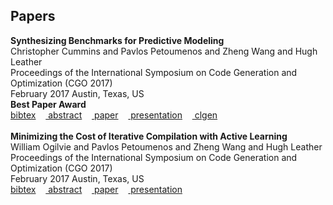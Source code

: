 <article><h2>Papers</h2>
<b>Synthesizing Benchmarks for Predictive Modeling</b><br>Christopher Cummins and Pavlos Petoumenos and Zheng Wang and Hugh Leather<br>Proceedings of the International Symposium on Code Generation and Optimization (CGO 2017)<br> February 2017 Austin, Texas, US<br><b>Best Paper Award</b><br><a href="javascript:toggle_display('cummins_deeplearning_cgo2017_bibtex')"><i class="fa fa-file-text-o fa-lg"></i> bibtex</a>&nbsp;&nbsp;&nbsp;&nbsp;<a href="javascript:toggle_display('cummins_deeplearning_cgo2017_abstract')"><i class="fa fa-file-text-o fa-lg"></i> abstract</a>&nbsp;&nbsp;&nbsp;&nbsp;<a href="https://github.com/ppetoumenos/publications/raw/master/2017/CGO17-Clgen.pdf"><i class="fa fa-file-pdf-o fa-lg"></i>&nbsp;paper</a>&nbsp;&nbsp;&nbsp;&nbsp;<a href="https://speakerdeck.com/chriscummins/synthesizing-benchmarks-for-predictive-modelling-cgo-17"><i class="fa fa-file-pdf-o fa-lg"></i>&nbsp;presentation</a>&nbsp;&nbsp;&nbsp;&nbsp;<a href="https://github.com/ChrisCummins/clgen"><i class="fa fa-file-code-o fa-lg"></i>&nbsp;clgen</a>&nbsp;&nbsp;&nbsp;&nbsp;<br><div style="display:none; font-family:monospace; padding:25px" id="cummins_deeplearning_cgo2017_bibtex">@article { cummins_deeplearning_cgo2017,<br>&nbsp;&nbsp;&nbsp;&nbsp;title="Synthesizing Benchmarks for Predictive Modeling",<br>&nbsp;&nbsp;&nbsp;&nbsp;author="Christopher Cummins and Pavlos Petoumenos and Zheng Wang and Hugh Leather",<br>&nbsp;&nbsp;&nbsp;&nbsp;year="2017",<br>&nbsp;&nbsp;&nbsp;&nbsp;month="February",<br>&nbsp;&nbsp;&nbsp;&nbsp;location="Austin, Texas, US",<br>&nbsp;&nbsp;&nbsp;&nbsp;notes="Best Paper Award",<br>&nbsp;&nbsp;&nbsp;&nbsp;booktitle="Proceedings of the International Symposium on Code Generation and Optimization (CGO 2017)",<br>}</div>
<div style="display:none; font-family:monospace; width:600px; padding:25px" id="cummins_deeplearning_cgo2017_abstract">
	Predictive modeling using machine learning is an effective method for building compiler heuristics, but there is a shortage of benchmarks. Typical machine learning experiments outside of the compilation field train over thousands or millions of examples. In machine learning for compilers, however, there are typically only a few dozen common benchmarks available. This limits the quality of learned models, as they have very sparse training data for what are often high-dimensional feature spaces. What is needed is a way to generate an unbounded number of training programs that finely cover the feature space. At the same time the generated programs must be similar to the types of programs that human developers actually write, otherwise the learning will target the wrong parts of the feature space. We mine open source repositories for program fragments and apply deep learning techniques to automatically construct models for how humans write programs. We sample these models to generate an unbounded number of runnable training programs. The quality of the programs is such that even human developers struggle to distinguish our generated programs from hand-written code. We use our generator for OpenCL programs, CLgen, to automatically synthesize thousands of programs and show that learning over these improves the performance of a state of the art predictive model by 1.27x. In addition, the fine covering of the feature space automatically exposes weaknesses in the feature design which are invisible with the sparse training examples from existing benchmark suites. Correcting these weaknesses further increases performance by 4.30x.
        </div>
<br><b>Minimizing the Cost of Iterative Compilation with Active Learning</b><br>William Ogilvie and Pavlos Petoumenos and Zheng Wang and Hugh Leather<br>Proceedings of the International Symposium on Code Generation and Optimization (CGO 2017)<br> February 2017 Austin, Texas, US<br><a href="javascript:toggle_display('ogilvie_active_cgo2017_bibtex')"><i class="fa fa-file-text-o fa-lg"></i> bibtex</a>&nbsp;&nbsp;&nbsp;&nbsp;<a href="javascript:toggle_display('ogilvie_active_cgo2017_abstract')"><i class="fa fa-file-text-o fa-lg"></i> abstract</a>&nbsp;&nbsp;&nbsp;&nbsp;<a href="https://github.com/ppetoumenos/publications/raw/master/2017/CGO17-ActiveLearning.pdf"><i class="fa fa-file-pdf-o fa-lg"></i>&nbsp;paper</a>&nbsp;&nbsp;&nbsp;&nbsp;<a href="https://github.com/ppetoumenos/publications/raw/master/2017/CGO17-ActiveLearning-Presentation.pdf"><i class="fa fa-file-pdf-o fa-lg"></i>&nbsp;presentation</a>&nbsp;&nbsp;&nbsp;&nbsp;<br><div style="display:none; font-family:monospace; padding:25px" id="ogilvie_active_cgo2017_bibtex">@article { ogilvie_active_cgo2017,<br>&nbsp;&nbsp;&nbsp;&nbsp;title="Minimizing the Cost of Iterative Compilation with Active Learning",<br>&nbsp;&nbsp;&nbsp;&nbsp;author="William Ogilvie and Pavlos Petoumenos and Zheng Wang and Hugh Leather",<br>&nbsp;&nbsp;&nbsp;&nbsp;year="2017",<br>&nbsp;&nbsp;&nbsp;&nbsp;month="February",<br>&nbsp;&nbsp;&nbsp;&nbsp;location="Austin, Texas, US",<br>&nbsp;&nbsp;&nbsp;&nbsp;booktitle="Proceedings of the International Symposium on Code Generation and Optimization (CGO 2017)",<br>}</div>
<div style="display:none; font-family:monospace; width:600px; padding:25px" id="ogilvie_active_cgo2017_abstract">
	Since performance is not portable between platforms, engineers must fine-tune heuristics for each processor in turn. This is such a laborious task that high-profile compilers, supporting many architectures, cannot keep up with hardware innovation and are actually out-of-date. Iterative compilation driven by machine learning has been shown to be efficient at generating portable optimization models automatically. However, good quality models require costly, repetitive, and extensive training which greatly hinders the wide adoption of this powerful technique.

	In this work, we show that much of this cost is spent collecting training data, runtime measurements for different optimization decisions, which contribute little to the final heuristic. Current implementations evaluate randomly chosen, often redundant, training examples a pre-configured, almost always excessive, number of times – a large source of wasted effort. Our approach optimizes not only the selection of training examples but also the number of samples per example, independently. To evaluate, we construct 11 high-quality models which use a combination of optimization settings to predict the runtime of benchmarks from the SPAPT suite. Our novel, broadly applicable, methodology is able to reduce the training overhead by up to 26x compared to an approach with a fixed number of sample runs, transforming what is potentially months of work into days.
        </div>
<br><b>Towards Collaborative Performance Tuning of Algorithmic Skeletons</b><br>Christoper Cummins and Pavlos Petoumenos and Michel Stewer and Hugh Leather<br>Proceedings of the International Workshop on High-Level Programming for Heterogeneous and Hierarchical Parallel Systems (HLPGPU 2016)<br> January 2016 Prague, Czech Republic<br><a href="javascript:toggle_display('cummins_collaborative_hlpgpu2016_bibtex')"><i class="fa fa-file-text-o fa-lg"></i> bibtex</a>&nbsp;&nbsp;&nbsp;&nbsp;<a href="javascript:toggle_display('cummins_collaborative_hlpgpu2016_abstract')"><i class="fa fa-file-text-o fa-lg"></i> abstract</a>&nbsp;&nbsp;&nbsp;&nbsp;<a href="publications/papers/750-paper-hlpgpu_2016_paper_6.pdf"><i class="fa fa-file-pdf-o fa-lg"></i>&nbsp;paper</a>&nbsp;&nbsp;&nbsp;&nbsp;<br><div style="display:none; font-family:monospace; padding:25px" id="cummins_collaborative_hlpgpu2016_bibtex">@article { cummins_collaborative_hlpgpu2016,<br>&nbsp;&nbsp;&nbsp;&nbsp;title="Towards Collaborative Performance Tuning of Algorithmic Skeletons",<br>&nbsp;&nbsp;&nbsp;&nbsp;author="Christoper Cummins and Pavlos Petoumenos and Michel Stewer and Hugh Leather",<br>&nbsp;&nbsp;&nbsp;&nbsp;year="2016",<br>&nbsp;&nbsp;&nbsp;&nbsp;month="January",<br>&nbsp;&nbsp;&nbsp;&nbsp;location="Prague, Czech Republic",<br>&nbsp;&nbsp;&nbsp;&nbsp;booktitle="Proceedings of the International Workshop on High-Level Programming for Heterogeneous and Hierarchical Parallel Systems (HLPGPU 2016)",<br>}</div>
<div style="display:none; font-family:monospace; width:600px; padding:25px" id="cummins_collaborative_hlpgpu2016_abstract">
        The physical limitations of microprocessor design have forced the industry towards increasingly heterogeneous designs to extract performance. This trend has not been matched with adequate software tools, leading to a growing disparity between the availability of parallelism and the ability for application developers to exploit it. Algorithmic skeletons simplify parallel programming by providing high-level, reusable patterns of computation. Achieving performant skeleton implementations is a difficult task; skeleton authors must attempt to anticipate and tune for a wide range of architectures and use cases. This results in implementations that target the general case and cannot provide the performance advantages that are gained from tuning low level optimization parameters. Autotuning combined with machine learning offers promising performance benefits in these situations, but the high cost of training and lack of available tools limits the practicality of autotuning for real world programming. We believe that performing autotuning at the level of the skeleton library can overcome these issues. In this work, we present OmniTune — an extensible and distributed framework for dynamic autotuning of optimization parameters at runtime. OmniTune uses a client-server model with a flexible API to support machine learning enabled autotuning. Training data is shared across a network of cooperating systems, using a collective approach to performance tuning. We demonstrate the practicality of OmniTune in a case study using the algorithmic skeleton library SkelCL. By automatically tuning the workgroup size of OpenCL Stencil skeleton kernels, we show that that static tuning across a range of GPUs and programs can achieve only 26% of the optimal performance, while OmniTune achieves 92% of this maximum, equating to an average 5.65× speedup. OmniTune achieves this without introducing a significant runtime overhead, and enables portable, cross-device and cross-program tuning.
        </div>
<br><b>Iterative Compilation on Mobile Devices</b><br>Paschalis Mpeis and Pavlos Petoumenos and Hugh Leather<br>Proceedings of the 6th International Workshop on Adaptive Self-tuning Computing Systems (ADAPT 2016)<br> January 2016 Prague, Czech Republic<br><a href="javascript:toggle_display('mpeis_iterative_adapt2016_bibtex')"><i class="fa fa-file-text-o fa-lg"></i> bibtex</a>&nbsp;&nbsp;&nbsp;&nbsp;<a href="javascript:toggle_display('mpeis_iterative_adapt2016_abstract')"><i class="fa fa-file-text-o fa-lg"></i> abstract</a>&nbsp;&nbsp;&nbsp;&nbsp;<a href="http://arxiv.org/abs/1511.02603"><i class="fa fa-file-pdf-o fa-lg"></i>&nbsp;paper</a>&nbsp;&nbsp;&nbsp;&nbsp;<br><div style="display:none; font-family:monospace; padding:25px" id="mpeis_iterative_adapt2016_bibtex">@article { mpeis_iterative_adapt2016,<br>&nbsp;&nbsp;&nbsp;&nbsp;title="Iterative Compilation on Mobile Devices",<br>&nbsp;&nbsp;&nbsp;&nbsp;author="Paschalis Mpeis and Pavlos Petoumenos and Hugh Leather",<br>&nbsp;&nbsp;&nbsp;&nbsp;year="2016",<br>&nbsp;&nbsp;&nbsp;&nbsp;month="January",<br>&nbsp;&nbsp;&nbsp;&nbsp;location="Prague, Czech Republic",<br>&nbsp;&nbsp;&nbsp;&nbsp;booktitle="Proceedings of the 6th International Workshop on Adaptive Self-tuning Computing Systems (ADAPT 2016)",<br>}</div>
<div style="display:none; font-family:monospace; width:600px; padding:25px" id="mpeis_iterative_adapt2016_abstract">
        The abundance of poorly optimized mobile applications coupled with their increasing centrality in our digital lives make a framework for mobile app optimization an imperative. While tuning strategies for desktop and server applications have a long history, it is difficult to adapt them for use on mobile phones. Reference inputs which trigger behavior similar to a mobile application's typical are hard to construct. For many classes of applications the very concept of typical behavior is nonexistent, each user interacting with the application in very different ways. In contexts like this, optimization strategies need to evaluate their effectiveness against real user input, but doing so online runs the risk of user dissatisfaction when suboptimal optimizations are evaluated. In this paper we present an iterative compiler which employs a novel capture and replay technique in order to collect real user input and use it later to evaluate different transformations offline. The proposed mechanism identifies and stores only the set of memory pages needed to replay the most heavily used functions of the application. At idle periods, this minimal state is combined with different binaries of the application, each one build with different optimizations enabled. Replaying the targeted functions allows us to evaluate the effectiveness of each set of optimizations for the actual way the user interacts with the application. For the BEEBS benchmark suite, our approach was able to improve performance by up to 57%, while keeping the slowdown experienced by the user on average at 0.8%. By focusing only on heavily used functions, we are able to conserve storage space by between two and three orders of magnitude compared to typical capture and replay implementations.
        </div>
<br><b>Autotuning OpenCL Workgroup Size for Stencil Patterns</b><br>Christoper Cummins and Pavlos Petoumenos and Michel Stewer and Hugh Leather<br>Proceedings of the 6th International Workshop on Adaptive Self-tuning Computing Systems (ADAPT 2016)<br> January 2016 Prague, Czech Republic<br><a href="javascript:toggle_display('cummins_autotuning_adapt2016_bibtex')"><i class="fa fa-file-text-o fa-lg"></i> bibtex</a>&nbsp;&nbsp;&nbsp;&nbsp;<a href="javascript:toggle_display('cummins_autotuning_adapt2016_abstract')"><i class="fa fa-file-text-o fa-lg"></i> abstract</a>&nbsp;&nbsp;&nbsp;&nbsp;<a href="http://arxiv.org/abs/1511.02490"><i class="fa fa-file-pdf-o fa-lg"></i>&nbsp;paper</a>&nbsp;&nbsp;&nbsp;&nbsp;<br><div style="display:none; font-family:monospace; padding:25px" id="cummins_autotuning_adapt2016_bibtex">@article { cummins_autotuning_adapt2016,<br>&nbsp;&nbsp;&nbsp;&nbsp;title="Autotuning OpenCL Workgroup Size for Stencil Patterns",<br>&nbsp;&nbsp;&nbsp;&nbsp;author="Christoper Cummins and Pavlos Petoumenos and Michel Stewer and Hugh Leather",<br>&nbsp;&nbsp;&nbsp;&nbsp;year="2016",<br>&nbsp;&nbsp;&nbsp;&nbsp;month="January",<br>&nbsp;&nbsp;&nbsp;&nbsp;location="Prague, Czech Republic",<br>&nbsp;&nbsp;&nbsp;&nbsp;booktitle="Proceedings of the 6th International Workshop on Adaptive Self-tuning Computing Systems (ADAPT 2016)",<br>}</div>
<div style="display:none; font-family:monospace; width:600px; padding:25px" id="cummins_autotuning_adapt2016_abstract">
        Selecting an appropriate workgroup size is critical for the performance of OpenCL kernels, and requires knowledge of the underlying hardware, the data being operated on, and the implementation of the kernel. This makes portable performance of OpenCL programs a challenging goal, since simple heuristics and statically chosen values fail to exploit the available performance. To address this, we propose the use of machine learning-enabled autotuning to automatically predict workgroup sizes for stencil patterns on CPUs and multi-GPUs. We present three methodologies for predicting workgroup sizes. The first, using classifiers to select the optimal workgroup size. The second and third proposed methodologies employ the novel use of regressors for performing classification by predicting the runtime of kernels and the relative performance of different workgroup sizes, respectively. We evaluate the effectiveness of each technique in an empirical study of 429 combinations of architecture, kernel, and dataset, comparing an average of 629 different workgroup sizes for each. We find that autotuning provides a median 3.79× speedup over the best possible fixed workgroup size, achieving 94% of the maximum performance.
        </div>
<br><b>Power Capping: What Works, What Does Not</b><br>Pavlos Petoumenos and Lev Mukhanov and Zheng Wang and Hugh Leather and Dimitrios Nikolopoulos<br>Proceedings of the 21st IEEE International Conference on Parallel and Distributed Systems (ICPADS), 2015<br> December 2015 Melbourne, Australia<br><a href="javascript:toggle_display('petoumenos_powercapping_icpads2015_bibtex')"><i class="fa fa-file-text-o fa-lg"></i> bibtex</a>&nbsp;&nbsp;&nbsp;&nbsp;<a href="javascript:toggle_display('petoumenos_powercapping_icpads2015_abstract')"><i class="fa fa-file-text-o fa-lg"></i> abstract</a>&nbsp;&nbsp;&nbsp;&nbsp;<a href="publications/papers/221-Power.Capping.What.Works.What.Does.Not.pdf"><i class="fa fa-file-pdf-o fa-lg"></i>&nbsp;paper</a>&nbsp;&nbsp;&nbsp;&nbsp;<a href="publications/presentations/20151205-ICPADS.pdf"><i class="fa fa-file-pdf-o fa-lg"></i>&nbsp;presentation</a>&nbsp;&nbsp;&nbsp;&nbsp;<br><div style="display:none; font-family:monospace; padding:25px" id="petoumenos_powercapping_icpads2015_bibtex">@article { petoumenos_powercapping_icpads2015,<br>&nbsp;&nbsp;&nbsp;&nbsp;title="Power Capping: What Works, What Does Not",<br>&nbsp;&nbsp;&nbsp;&nbsp;author="Pavlos Petoumenos and Lev Mukhanov and Zheng Wang and Hugh Leather and Dimitrios Nikolopoulos",<br>&nbsp;&nbsp;&nbsp;&nbsp;year="2015",<br>&nbsp;&nbsp;&nbsp;&nbsp;month="December",<br>&nbsp;&nbsp;&nbsp;&nbsp;location="Melbourne, Australia",<br>&nbsp;&nbsp;&nbsp;&nbsp;booktitle="Proceedings of the 21st IEEE International Conference on Parallel and Distributed Systems (ICPADS), 2015",<br>}</div>
<div style="display:none; font-family:monospace; width:600px; padding:25px" id="petoumenos_powercapping_icpads2015_abstract">
        Peak power consumption is the first order design constraint of data centers. Though peak power consumption is rarely, if ever, observed, the entire data center facility must prepare for it, leading to inefficient usage of its resources. The most prominent way for addressing this issue is to limit the power consumption of the data center IT facility far below its theoretical peak value. Many approaches have been proposed to achieve that, based on the same small set of enforcement mechanisms, but there has been no corresponding work on systematically examining the advantages and disadvantages of each such mechanism. In the absence of such a study, it is unclear what is the optimal mechanism for a given computing environment, which can lead to unnecessarily poor performance if an inappropriate scheme is used. This paper fills this gap by comparing for the first time five widely used power capping mechanisms under the same hardware/software setting. We also explore possible alternative power capping mechanisms beyond what has been previously proposed and evaluate them under the same setup. We systematically analyze the strengths and weaknesses of each mechanism, in terms of energy efficiency, overhead, and predictable behavior. We show how these mechanisms can be combined in order to implement an optimal power capping mechanism which reduces the slowdown compared to the most widely used mechanism by up to 88%. Our results provide interesting insights regarding the different trade-offs of power capping techniques, which will be useful for designing and implementing highly efficient power capping in the future.
        </div>
<br><b>Intelligent Heuristic Construction with Active Learning</b><br>William F Ogilvie and Pavlos Petoumenos and Zheng Wang and Hugh Leather<br>CPC '15: Proceedings of Compilers for Parallel Computing<br> January 2015 London, England<br><a href="javascript:toggle_display('ogilvie_intelligentheuristic_cpc2015_bibtex')"><i class="fa fa-file-text-o fa-lg"></i> bibtex</a>&nbsp;&nbsp;&nbsp;&nbsp;<a href="javascript:toggle_display('ogilvie_intelligentheuristic_cpc2015_abstract')"><i class="fa fa-file-text-o fa-lg"></i> abstract</a>&nbsp;&nbsp;&nbsp;&nbsp;<br><div style="display:none; font-family:monospace; padding:25px" id="ogilvie_intelligentheuristic_cpc2015_bibtex">@article { ogilvie_intelligentheuristic_cpc2015,<br>&nbsp;&nbsp;&nbsp;&nbsp;title="Intelligent Heuristic Construction with Active Learning",<br>&nbsp;&nbsp;&nbsp;&nbsp;author="William F Ogilvie and Pavlos Petoumenos and Zheng Wang and Hugh Leather",<br>&nbsp;&nbsp;&nbsp;&nbsp;year="2015",<br>&nbsp;&nbsp;&nbsp;&nbsp;month="January",<br>&nbsp;&nbsp;&nbsp;&nbsp;location="London, England",<br>&nbsp;&nbsp;&nbsp;&nbsp;booktitle="CPC '15: Proceedings of Compilers for Parallel Computing",<br>}</div>
<div style="display:none; font-family:monospace; width:600px; padding:25px" id="ogilvie_intelligentheuristic_cpc2015_abstract">
        Building effective optimization heuristics is a challenging task which often takes developers several months if not years to complete. Predictive modelling has recently emerged as a promising solution, automatically constructing heuristics from training data. However, obtaining this data can take months per platform. This is becoming an ever more critical problem and if no solution is found we shall be left with out of date heuristics which cannot extract the best performance from modern machines. In this work, we present a low-cost predictive modelling approach for automatic heuristic construction which significantly reduces this training overhead. Typically in supervised learning the training instances are randomly selected to evaluate regardless of how much useful information they carry. This wastes effort on parts of the space that contribute little to the quality of the produced heuristic. Our approach, on the other hand, uses active learning to select and only focus on the most useful training examples. We demonstrate this technique by automatically constructing a model to determine on which device to execute four parallel programs at differing problem dimensions for a representative Cpu–Gpu based heterogeneous system. Our methodology is remarkably simple and yet effective, making it a strong candidate for wide adoption. At high levels of classification accuracy the average learning speed-up is 3x, as compared to the stateof-the-art.
        </div>
<br><b>Measuring QoE of Interactive Workloads and Characterising Frequency Governors on Mobile Devices.</b><br>Volker Seeker and Pavlos Petoumenos and Hugh Leather and Bjorn Franke<br>IISWC '14: Proceedings of the 2014 IEEE International Symposium on Workload Characterization<br> October 2014 Raleigh, North Carolina, USA<br><b>Best Paper Award</b><br><a href="javascript:toggle_display('leather_interactiveworkloads_iiswc2014_bibtex')"><i class="fa fa-file-text-o fa-lg"></i> bibtex</a>&nbsp;&nbsp;&nbsp;&nbsp;<a href="javascript:toggle_display('leather_interactiveworkloads_iiswc2014_abstract')"><i class="fa fa-file-text-o fa-lg"></i> abstract</a>&nbsp;&nbsp;&nbsp;&nbsp;<a href="publications/papers/2014_interactiveworkloads_iiswc.pdf"><i class="fa fa-file-pdf-o fa-lg"></i>&nbsp;paper</a>&nbsp;&nbsp;&nbsp;&nbsp;<a href="publications/presentations/2014_interactiveworkloads_iiswc.pdf"><i class="fa fa-file-pdf-o fa-lg"></i>&nbsp;presentation</a>&nbsp;&nbsp;&nbsp;&nbsp;<a href="publications/presentations/2014_interactiveworkloads_iiswc-sample_workload.mp4"><i class="fa fa-file-video-o fa-lg"></i>&nbsp;sample workload</a>&nbsp;&nbsp;&nbsp;&nbsp;<a href="publications/presentations/2014_interactiveworkloads_iiswc-auto_replay.mp4"><i class="fa fa-file-video-o fa-lg"></i>&nbsp;auto replay</a>&nbsp;&nbsp;&nbsp;&nbsp;<br><div style="display:none; font-family:monospace; padding:25px" id="leather_interactiveworkloads_iiswc2014_bibtex">@article { leather_interactiveworkloads_iiswc2014,<br>&nbsp;&nbsp;&nbsp;&nbsp;title="Measuring QoE of Interactive Workloads and Characterising Frequency Governors on Mobile Devices.",<br>&nbsp;&nbsp;&nbsp;&nbsp;author="Volker Seeker and Pavlos Petoumenos and Hugh Leather and Bjorn Franke",<br>&nbsp;&nbsp;&nbsp;&nbsp;year="2014",<br>&nbsp;&nbsp;&nbsp;&nbsp;month="October",<br>&nbsp;&nbsp;&nbsp;&nbsp;location="Raleigh, North Carolina, USA",<br>&nbsp;&nbsp;&nbsp;&nbsp;notes="Best Paper Award",<br>&nbsp;&nbsp;&nbsp;&nbsp;booktitle="IISWC '14: Proceedings of the 2014 IEEE International Symposium on Workload Characterization",<br>}</div>
<div style="display:none; font-family:monospace; width:600px; padding:25px" id="leather_interactiveworkloads_iiswc2014_abstract">
            Mobile computing devices such as smartphones and tablets have become tightly integrated with many people’s life, both at work and at home. Users spend large amounts of time interacting with their mobile device and demand an excellent user experience in terms of responsiveness, whilst simultane- ously expecting a long battery life between charging cycles. Frequency governors, responsible for increasing or decreasing the CPU clock frequency depending on the current workload and external events, try to balance the two contrasting goals of high performance and low energy consumption. However, despite their critical role in providing energy efficiency it is difficult to measure the effectiveness of frequency governors in an interactive environment. In this paper we develop a novel methodology for creating repeatable, fully automated, realistic, workloads that can accurately measure time lag in interactive applications resulting from non-optimally selected operating frequencies. We also introduce a new metric capturing the user experience for different ANDROID frequency governors. We evaluate interactive workloads to demonstrate how our approach enables us to automatically record and replay sequences of user interactions for different system configurations. We demonstrate that none of the available ANDROID frequency governors performs particularly well, but leave substantial room for improvement. We show that energy savings of up to 27% are possible, whilst delivering a user experience that is better than that provided by the standard ANDROID frequency governor. We also show that it is possible to save 47% energy with performance that is indistinguishable from permanently running the CPU at the highest frequency.
        </div>
<br><b>Fast Automatic Heuristic Construction Using Active Learning</b><br>William F. Ogilvie and Pavlos Petoumenos and Zheng Wang and Hugh Leather<br>LCPC '14: Proceedings of the Workshop on Languages and Compilers for Parallel Computing<br>15 September 2014 Hillsboro, Oregon, USA<br><a href="javascript:toggle_display('leather_activelearning_lcpc2014_bibtex')"><i class="fa fa-file-text-o fa-lg"></i> bibtex</a>&nbsp;&nbsp;&nbsp;&nbsp;<a href="javascript:toggle_display('leather_activelearning_lcpc2014_abstract')"><i class="fa fa-file-text-o fa-lg"></i> abstract</a>&nbsp;&nbsp;&nbsp;&nbsp;<a href="publications/papers/2014_activelearning_lcpc.pdf"><i class="fa fa-file-pdf-o fa-lg"></i>&nbsp;paper</a>&nbsp;&nbsp;&nbsp;&nbsp;<br><div style="display:none; font-family:monospace; padding:25px" id="leather_activelearning_lcpc2014_bibtex">@article { leather_activelearning_lcpc2014,<br>&nbsp;&nbsp;&nbsp;&nbsp;title="Fast Automatic Heuristic Construction Using Active Learning",<br>&nbsp;&nbsp;&nbsp;&nbsp;author="William F. Ogilvie and Pavlos Petoumenos and Zheng Wang and Hugh Leather",<br>&nbsp;&nbsp;&nbsp;&nbsp;year="2014",<br>&nbsp;&nbsp;&nbsp;&nbsp;month="September",<br>&nbsp;&nbsp;&nbsp;&nbsp;day="15",<br>&nbsp;&nbsp;&nbsp;&nbsp;location="Hillsboro, Oregon, USA",<br>&nbsp;&nbsp;&nbsp;&nbsp;booktitle="LCPC '14: Proceedings of the Workshop on Languages and Compilers for Parallel Computing",<br>}</div>
<div style="display:none; font-family:monospace; width:600px; padding:25px" id="leather_activelearning_lcpc2014_abstract">
            Building effective optimization heuristics is a challenging task which often takes developers several months if not years to complete. Predictive modelling has recently emerged as a promising solution, automatically constructing heuristics from training data. However, obtaining this data can take months per platform. This is becoming an ever more critical problem and if no solution is found we shall be left with out of date heuristics which cannot extract the best performance from modern machines.

            In this work, we present a low-cost predictive modelling approach for automatic heuristic construction which significantly reduces this training overhead. Typically in supervised learning the training instances are randomly selected to evaluate regardless of how much useful information they carry. This wastes effort on parts of the space that contribute little to the quality of the produced heuristic. Our approach, on the other hand, uses active learning to select and only focus on the most useful training examples.

            We demonstrate this technique by automatically constructing a model to determine on which device to execute four parallel programs at differing problem dimensions for a representative Cpu–Gpu based heterogeneous system. Our methodology is remarkably simple and yet effective, making it a strong candidate for wide adoption. At high levels of classification accuracy the average learning speed-up is 3x, as compared to the state-of-the-art.
        </div>
<br><b>Instruction-based Reuse Distance Prediction Replacement Policy</b><br>Pavlos Petoumenos and Georgios Keramidas and Stefanos Kaxiras<br>JWAC-1: 1st JILP Workshop on Computer Architecture Competitions (7th Place)<br> June 2010 St. Malo, France<br><a href="javascript:toggle_display('petoumenos2010instruction_bibtex')"><i class="fa fa-file-text-o fa-lg"></i> bibtex</a>&nbsp;&nbsp;&nbsp;&nbsp;<a href="javascript:toggle_display('petoumenos2010instruction_abstract')"><i class="fa fa-file-text-o fa-lg"></i> abstract</a>&nbsp;&nbsp;&nbsp;&nbsp;<a href="publications/papers/2010-IbRDP.pdf"><i class="fa fa-file-pdf-o fa-lg"></i>&nbsp;paper</a>&nbsp;&nbsp;&nbsp;&nbsp;<a href="publications/presentations/2010-IbRDP_v2.pdf"><i class="fa fa-file-pdf-o fa-lg"></i>&nbsp;slides</a>&nbsp;&nbsp;&nbsp;&nbsp;<a href="publications/others/IbRDP_with_SC.tgz"><i class="fa fa-file-code-o fa-lg"></i>&nbsp;Competition Code</a>&nbsp;&nbsp;&nbsp;&nbsp;<br><div style="display:none; font-family:monospace; padding:25px" id="petoumenos2010instruction_bibtex">@article { petoumenos2010instruction,<br>&nbsp;&nbsp;&nbsp;&nbsp;title="Instruction-based Reuse Distance Prediction Replacement Policy",<br>&nbsp;&nbsp;&nbsp;&nbsp;author="Pavlos Petoumenos and Georgios Keramidas and Stefanos Kaxiras",<br>&nbsp;&nbsp;&nbsp;&nbsp;year="2010",<br>&nbsp;&nbsp;&nbsp;&nbsp;month="June",<br>&nbsp;&nbsp;&nbsp;&nbsp;location="St. Malo, France",<br>&nbsp;&nbsp;&nbsp;&nbsp;booktitle="JWAC-1: 1st JILP Workshop on Computer Architecture Competitions (7th Place)",<br>}</div>
<div style="display:none; font-family:monospace; width:600px; padding:25px" id="petoumenos2010instruction_abstract">
            This paper presents a new cache replacement policy based on Instruction-based Reuse Distance Prediction (IbRDP) Replacement Policy originally proposed by Keramidas, Petoumenos, and Kaxiras and further optimized by Petoumenos et al. In these works, we have proven that there is a strong correlation between the temporal characteristics of the cache blocks and the access patterns of instructions (PCs) that touch these cache blocks. Based on this observation we introduced a new class of instruction-based predictors which are able to directly predict with high accuracy at run-time when a cache block is going to be accessed in the future, a.k.a. the reuse distance of a cache block. Being able to predict the reuse distances of the cache blocks permits us to make near-optimal replacement decisions by “looking into the future.”
            
            In this work, we employ an extension of the IbRDP Replacement policy. We carefully re-design the organization as well as the functionality of the predictor and the corresponding replacement algorithm in order to fit into the tight area budget provided by the CRC committee. Since our proposal naturally supports the ability to victimize the currently fetched blocks by not caching them at all in the cache (Selective Caching), we submit for evaluation two versions: the base-IbRDP and the IbRDP enhanced with Selective Caching (IbRDP+SC).
            
            Our performance evaluations based on a subset of SPEC2006 applications show that IbRDP achieves an IPC improvement of 4.66% (arithmetic average) over traditional LRU, while IbRDP+SC is able to further increase its distance compared to the baseline LRU to 6.04%. Finally, we also show that IbRDP outperforms the previous state of the art proposal (namely Dynamic Insertion Policy or DIP) by 2.32% in terms of IPC (3.81% for the IbRDP+SC).
        </div>
<br><b>Where replacement algorithms fail: a thorough analysis</b><br>Georgios Keramidas and Pavlos Petoumenos and Stefanos Kaxiras<br>CF 2010: Proceedings of the ACM International Conference on Computing Frontiers<br> May 2010 Bertinoro, Italy<br><a href="javascript:toggle_display('keramidas2010replacement_bibtex')"><i class="fa fa-file-text-o fa-lg"></i> bibtex</a>&nbsp;&nbsp;&nbsp;&nbsp;<a href="javascript:toggle_display('keramidas2010replacement_abstract')"><i class="fa fa-file-text-o fa-lg"></i> abstract</a>&nbsp;&nbsp;&nbsp;&nbsp;<a href="publications/papers/2010-CF.pdf"><i class="fa fa-file-pdf-o fa-lg"></i>&nbsp;paper</a>&nbsp;&nbsp;&nbsp;&nbsp;<br><div style="display:none; font-family:monospace; padding:25px" id="keramidas2010replacement_bibtex">@article { keramidas2010replacement,<br>&nbsp;&nbsp;&nbsp;&nbsp;title="Where replacement algorithms fail: a thorough analysis",<br>&nbsp;&nbsp;&nbsp;&nbsp;author="Georgios Keramidas and Pavlos Petoumenos and Stefanos Kaxiras",<br>&nbsp;&nbsp;&nbsp;&nbsp;year="2010",<br>&nbsp;&nbsp;&nbsp;&nbsp;month="May",<br>&nbsp;&nbsp;&nbsp;&nbsp;location="Bertinoro, Italy",<br>&nbsp;&nbsp;&nbsp;&nbsp;booktitle="CF 2010: Proceedings of the ACM International Conference on Computing Frontiers",<br>}</div>
<div style="display:none; font-family:monospace; width:600px; padding:25px" id="keramidas2010replacement_abstract">
            Cache placement and eviction, especially at the last level of the memory hierarchy, have received a flurry of research activity recently. The common perception that LRU is a well-performing algorithm has recently been discredited: many researchers have turned their attention to more sophisticated algorithms that are able to substantially improve cache performance. In this paper, we thoroughly examine four recently proposed replacement policies: the Dynamic Insertion Policy (DIP), the Shepherd Cache (SC), the MLP-aware replacement, and the Instruction-based Reuse Distance Prediction (IbRDP) replacement policy. Our experimental studies show that there is a great inconsistency between the number of misses saved by each mechanism and the resulting improvement in IPC. This is particularly true for the DIP and the SC approach and indeed attest to the fact that these algorithms do not take into account the relative cost of each miss (i.e., whether it is an isolated or parallel miss). Their aim is to blindly lower the total number of misses. On the other hand, the MLP-aware replacement, although miss-cost-aware, cannot handle efficiently workloads which display LRU-hostile behavior and thus fails to reduce execution time even when there are ample opportunities to reduce cache misses. The IbRDP replacement policy shows both the ability to deal with non-LRU access patterns and MLP friendliness leading to greater consistency between the reduction of misses and the corresponding increase in performance thus the largest IPC improvement among the studied mechanisms. So, what are the appropriate characteristics of a replacement algorithm targeting the lower levels of the memory hierarchy? In this paper we are shedding some light on this question.
        </div>
<br><b>MLP-aware Instruction Queue Resizing: The Key to Power-Efficient Performance</b><br>Pavlos Petoumenos and Georgia Psychou and Stefanos Kaxiras and Juan M. Cebrian Gonzalez and Juan Luis Aragon<br>ARCS 2010:  Proceedings of the International Conference on Architecture of Computing Systems<br> February 2010 Hanover, Germany<br><a href="javascript:toggle_display('petoumenos2010mlp_bibtex')"><i class="fa fa-file-text-o fa-lg"></i> bibtex</a>&nbsp;&nbsp;&nbsp;&nbsp;<a href="javascript:toggle_display('petoumenos2010mlp_abstract')"><i class="fa fa-file-text-o fa-lg"></i> abstract</a>&nbsp;&nbsp;&nbsp;&nbsp;<a href="publications/papers/2010-ARCS.pdf"><i class="fa fa-file-pdf-o fa-lg"></i>&nbsp;paper</a>&nbsp;&nbsp;&nbsp;&nbsp;<a href="publications/presentations/2010-ARCS.pdf"><i class="fa fa-file-pdf-o fa-lg"></i>&nbsp;slides</a>&nbsp;&nbsp;&nbsp;&nbsp;<br><div style="display:none; font-family:monospace; padding:25px" id="petoumenos2010mlp_bibtex">@article { petoumenos2010mlp,<br>&nbsp;&nbsp;&nbsp;&nbsp;title="MLP-aware Instruction Queue Resizing: The Key to Power-Efficient Performance",<br>&nbsp;&nbsp;&nbsp;&nbsp;author="Pavlos Petoumenos and Georgia Psychou and Stefanos Kaxiras and Juan M. Cebrian Gonzalez and Juan Luis Aragon",<br>&nbsp;&nbsp;&nbsp;&nbsp;year="2010",<br>&nbsp;&nbsp;&nbsp;&nbsp;month="February",<br>&nbsp;&nbsp;&nbsp;&nbsp;location="Hanover, Germany",<br>&nbsp;&nbsp;&nbsp;&nbsp;booktitle="ARCS 2010:  Proceedings of the International Conference on Architecture of Computing Systems",<br>}</div>
<div style="display:none; font-family:monospace; width:600px; padding:25px" id="petoumenos2010mlp_abstract">
            Several techniques aiming to improve power-efficiency (measured as EDP) in out-of-order cores trade energy with performance. Prime examples are the techniques to resize the instruction queue (IQ). While most of them produce good results, they fail to take into account that changing the timing of memory accesses can have significant consequences on the memory-level parallelism (MLP) of the application and thus incur disproportional performance degradation. We propose a novel mechanism that deals with this realization by collecting fine-grain information about the maximum IQ resizing that does not affect the MLP of the program. This information is used to override the resizing enforced by feedback mechanisms when this resizing might reduce MLP. We compare our technique to a previously proposed non-MLP-aware management technique and our results show a significant increase in EDP savings for most benchmarks of the SPEC2000 suite.
        </div>
<br><b>Instruction-based reuse-distance prediction for effective cache management</b><br>Pavlos Petoumenos and Georgios Keramidas and Stefanos Kaxiras<br>SAMOS IX: Proceedings of the International Conference on Systems, architectures, modeling and simulation<br> July 2009 Samos, Greece<br><a href="javascript:toggle_display('petoumenos2009instruction_bibtex')"><i class="fa fa-file-text-o fa-lg"></i> bibtex</a>&nbsp;&nbsp;&nbsp;&nbsp;<a href="javascript:toggle_display('petoumenos2009instruction_abstract')"><i class="fa fa-file-text-o fa-lg"></i> abstract</a>&nbsp;&nbsp;&nbsp;&nbsp;<a href="publications/papers/2009-SAMOS.pdf"><i class="fa fa-file-pdf-o fa-lg"></i>&nbsp;paper</a>&nbsp;&nbsp;&nbsp;&nbsp;<a href="publications/presentations/2009-SAMOS.pdf"><i class="fa fa-file-pdf-o fa-lg"></i>&nbsp;slides</a>&nbsp;&nbsp;&nbsp;&nbsp;<br><div style="display:none; font-family:monospace; padding:25px" id="petoumenos2009instruction_bibtex">@article { petoumenos2009instruction,<br>&nbsp;&nbsp;&nbsp;&nbsp;title="Instruction-based reuse-distance prediction for effective cache management",<br>&nbsp;&nbsp;&nbsp;&nbsp;author="Pavlos Petoumenos and Georgios Keramidas and Stefanos Kaxiras",<br>&nbsp;&nbsp;&nbsp;&nbsp;year="2009",<br>&nbsp;&nbsp;&nbsp;&nbsp;month="July",<br>&nbsp;&nbsp;&nbsp;&nbsp;location="Samos, Greece",<br>&nbsp;&nbsp;&nbsp;&nbsp;booktitle="SAMOS IX: Proceedings of the International Conference on Systems, architectures, modeling and simulation",<br>}</div>
<div style="display:none; font-family:monospace; width:600px; padding:25px" id="petoumenos2009instruction_abstract">
            The effect of caching is fully determined by the program locality or the data reuse and several cache management techniques try to base their decisions on the prediction of temporal locality in programs. However, prior work reports only rough techniques which either try to predict when a cache block loses its temporal locality or try to categorize cache items as highly or poorly temporal. In this work, we quantify the temporal characteristics of the cache block at run time by predicting the cache block reuse distances (measured in intervening cache accesses), based on the access patterns of the instructions (PCs) that touch the cache blocks. We show that an instruction-based reused distance predictor is very accurate and allows approximation of optimal replacement decisions, since we can “see” the future. We experimentally evaluate our prediction scheme in various sizes L2 caches using a subset of the most memory intensive SPEC2000 benchmarks. Our proposal obtains a significant improvement in terms of IPC over traditional LRU up to 130.6% (17.2% on average) and it also outperforms the previous state of the art proposal (namely Dynamic Insertion Policy or DIP) by up to 80.7% (15.8% on average).
        </div>
<br><b>Efficient microarchitecture policies for accurately adapting to power constraints</b><br>Juan M. Cebrian Gonzalez and Juan Luis Aragon and Jose M. Garcia and Pavlos Petoumenos and Stefanos Kaxiras<br>IPDPS 2009: Proceedings of the IEEE International Symposium on Parallel and Distributed Processing<br> May 2009 Rome, Italy<br><a href="javascript:toggle_display('cebrian2009efficient_bibtex')"><i class="fa fa-file-text-o fa-lg"></i> bibtex</a>&nbsp;&nbsp;&nbsp;&nbsp;<a href="javascript:toggle_display('cebrian2009efficient_abstract')"><i class="fa fa-file-text-o fa-lg"></i> abstract</a>&nbsp;&nbsp;&nbsp;&nbsp;<a href="publications/papers/2009-IPDPS.pdf"><i class="fa fa-file-pdf-o fa-lg"></i>&nbsp;paper</a>&nbsp;&nbsp;&nbsp;&nbsp;<br><div style="display:none; font-family:monospace; padding:25px" id="cebrian2009efficient_bibtex">@article { cebrian2009efficient,<br>&nbsp;&nbsp;&nbsp;&nbsp;title="Efficient microarchitecture policies for accurately adapting to power constraints",<br>&nbsp;&nbsp;&nbsp;&nbsp;author="Juan M. Cebrian Gonzalez and Juan Luis Aragon and Jose M. Garcia and Pavlos Petoumenos and Stefanos Kaxiras",<br>&nbsp;&nbsp;&nbsp;&nbsp;year="2009",<br>&nbsp;&nbsp;&nbsp;&nbsp;month="May",<br>&nbsp;&nbsp;&nbsp;&nbsp;location="Rome, Italy",<br>&nbsp;&nbsp;&nbsp;&nbsp;booktitle="IPDPS 2009: Proceedings of the IEEE International Symposium on Parallel and Distributed Processing",<br>}</div>
<div style="display:none; font-family:monospace; width:600px; padding:25px" id="cebrian2009efficient_abstract">
        In the past years Dynamic Voltage and Frequency Scaling (DVFS) has been an effective technique that allowed microprocessors to match a predefined power budget. However, as process technology shrinks, DVFS becomes less effective (because of the increasing leakage power) and it is getting closer to a point where DVFS won’t be useful at all (when static power exceeds dynamic power). In this paper we propose the use of microarchitectural techniques to accurately match a power constraint while maximizing the energy efficiency of the processor. We will predict the processor power consumption at a basic block level, using the consumed power translated into tokens to select between different power-saving micro-architectural techniques. These techniques are orthogonal to DVFS so they can be simultaneously applied. We propose a two-level approach where DVFS acts as a coarse-grained technique to lower the average power while microarchitectural techniques remove all the power spikes efficiently. Experimental results show that the use of power-saving microarchitectural techniques in conjunction with DVFS is up to six times more precise, in terms of total energy consumed (area) over the power budget, than using DVFS alone for matching a predefined power budget. Furthermore, in a near future DVFS will become DFS because lowering the supply voltage will be too expensive in terms of leakage power. At that point, the use of power-saving microarchitectural techniques will become even more energy efficient.
        </div>
<br><b>Cache Replacement Based on Reuse-Distance Prediction</b><br>Georgios Keramidas and Pavlos Petoumenos and Stefanos Kaxiras<br>ICCD 2007: Proceedings of the IEEE International Conference on Computer Design<br> October 2007 Lake Tahoe, CA, USA<br><a href="javascript:toggle_display('keramidas2007cache_bibtex')"><i class="fa fa-file-text-o fa-lg"></i> bibtex</a>&nbsp;&nbsp;&nbsp;&nbsp;<a href="javascript:toggle_display('keramidas2007cache_abstract')"><i class="fa fa-file-text-o fa-lg"></i> abstract</a>&nbsp;&nbsp;&nbsp;&nbsp;<a href="publications/papers/2007-ICCD.pdf"><i class="fa fa-file-pdf-o fa-lg"></i>&nbsp;paper</a>&nbsp;&nbsp;&nbsp;&nbsp;<a href="publications/presentations/2007-ICCD.pdf"><i class="fa fa-file-pdf-o fa-lg"></i>&nbsp;slides</a>&nbsp;&nbsp;&nbsp;&nbsp;<br><div style="display:none; font-family:monospace; padding:25px" id="keramidas2007cache_bibtex">@article { keramidas2007cache,<br>&nbsp;&nbsp;&nbsp;&nbsp;title="Cache Replacement Based on Reuse-Distance Prediction",<br>&nbsp;&nbsp;&nbsp;&nbsp;author="Georgios Keramidas and Pavlos Petoumenos and Stefanos Kaxiras",<br>&nbsp;&nbsp;&nbsp;&nbsp;year="2007",<br>&nbsp;&nbsp;&nbsp;&nbsp;month="October",<br>&nbsp;&nbsp;&nbsp;&nbsp;location="Lake Tahoe, CA, USA",<br>&nbsp;&nbsp;&nbsp;&nbsp;booktitle="ICCD 2007: Proceedings of the IEEE International Conference on Computer Design",<br>}</div>
<div style="display:none; font-family:monospace; width:600px; padding:25px" id="keramidas2007cache_abstract">
            Several cache management techniques have been proposed that indirectly try to base their decisions on cacheline reuse-distance, like Cache Decay which is a postdiction of reuse-distances: if a cacheline has not been accessed for some "decay interval" we know that its reuse-distance is at least as large as this decay interval. In this work, we propose to directly predict reuse-distances via instruction-based (PC) prediction and use this information for cache level optimizations. In this paper, we choose as our target for optimization the replacement policy of the L2 cache, because the gap between the LRU and the theoretical optimal replacement algorithm is comparatively large for L2 caches. This indicates that, in many situations, there is ample room for improvement. We evaluate our reuse-distance based replacement policy using a subset of the most memory intensive SPEC2000 and our results show significant benefits across the board.
        </div>
<br><b>Using Value Locality to Reduce Memory Encryption Overhead in Embedded Processors</b><br>Georgios Keramidas and Pavlos Petoumenos and Stefanos Kaxiras and Alexandros Antonopoulos and Dimitrios Serpanos<br>ETFA 2007: Proceedings of the IEEE/ACM Conference on Emerging Technologies and Factory Automation<br> September 2007 Patras, Greece<br><a href="javascript:toggle_display('keramidas2007using_bibtex')"><i class="fa fa-file-text-o fa-lg"></i> bibtex</a>&nbsp;&nbsp;&nbsp;&nbsp;<a href="javascript:toggle_display('keramidas2007using_abstract')"><i class="fa fa-file-text-o fa-lg"></i> abstract</a>&nbsp;&nbsp;&nbsp;&nbsp;<a href="publications/papers/2007-ETFA.pdf"><i class="fa fa-file-pdf-o fa-lg"></i>&nbsp;paper</a>&nbsp;&nbsp;&nbsp;&nbsp;<br><div style="display:none; font-family:monospace; padding:25px" id="keramidas2007using_bibtex">@article { keramidas2007using,<br>&nbsp;&nbsp;&nbsp;&nbsp;title="Using Value Locality to Reduce Memory Encryption Overhead in Embedded Processors",<br>&nbsp;&nbsp;&nbsp;&nbsp;author="Georgios Keramidas and Pavlos Petoumenos and Stefanos Kaxiras and Alexandros Antonopoulos and Dimitrios Serpanos",<br>&nbsp;&nbsp;&nbsp;&nbsp;year="2007",<br>&nbsp;&nbsp;&nbsp;&nbsp;month="September",<br>&nbsp;&nbsp;&nbsp;&nbsp;location="Patras, Greece",<br>&nbsp;&nbsp;&nbsp;&nbsp;booktitle="ETFA 2007: Proceedings of the IEEE/ACM Conference on Emerging Technologies and Factory Automation",<br>}</div>
<div style="display:none; font-family:monospace; width:600px; padding:25px" id="keramidas2007using_abstract">
            Memory encryption has gained much attention lately as a way to offer a secure environment to fight against software and hardware attacks. Many researchers provided memory encryption schemes whereby one or more levels of the memory hierarchy were encrypted using a cryptographic algorithm such as AES. Counter Mode (CM) encryption, also called One-Time-Pad (OTP) encryption, is proven to be quite effective for main memory encryption. However, CM encryption requires an extra sequence number (counter) to be associated with every memory location (L2 block cacheline granularity is used). The per-block counters must be updated every time a block is written back to memory otherwise known-plaintext attacks may occur. Thus, the size of those counters is a critical parameter in the system design. In this work, we propose the use of silent stores as a method of providing the CM encryption with less overhead. Silent stores, i.e. stores, to memory that write the same value as already stored in that memory location, have been observed to occur frequently. These stores create redundant memory write-backs (and counter updates), so eliminating them will lower performance overheads introduced by the encryption/decryption process. Our initial results show significant benefits across the board indicating the promising nature of the proposed idea.
        </div>
<br><b>Modelling Cache Sharing on Chip Multiprocessor Architectures</b><br>Pavlos Petoumenos and Georgios Keramidas and Hakan Zeffer and Stefanos Kaxiras and Erik Hagersten<br>IISWC 2006: Proceedings of the IEEE International Symposium on Workload Characterization<br> October 2006 San Jose, CA, USA<br><a href="javascript:toggle_display('petoumenos2006modeling_bibtex')"><i class="fa fa-file-text-o fa-lg"></i> bibtex</a>&nbsp;&nbsp;&nbsp;&nbsp;<a href="javascript:toggle_display('petoumenos2006modeling_abstract')"><i class="fa fa-file-text-o fa-lg"></i> abstract</a>&nbsp;&nbsp;&nbsp;&nbsp;<a href="publications/papers/2006-IISWC.pdf"><i class="fa fa-file-pdf-o fa-lg"></i>&nbsp;paper</a>&nbsp;&nbsp;&nbsp;&nbsp;<a href="publications/presentations/2006-IISWC.pdf"><i class="fa fa-file-pdf-o fa-lg"></i>&nbsp;slides</a>&nbsp;&nbsp;&nbsp;&nbsp;<br><div style="display:none; font-family:monospace; padding:25px" id="petoumenos2006modeling_bibtex">@article { petoumenos2006modeling,<br>&nbsp;&nbsp;&nbsp;&nbsp;title="Modelling Cache Sharing on Chip Multiprocessor Architectures",<br>&nbsp;&nbsp;&nbsp;&nbsp;author="Pavlos Petoumenos and Georgios Keramidas and Hakan Zeffer and Stefanos Kaxiras and Erik Hagersten",<br>&nbsp;&nbsp;&nbsp;&nbsp;year="2006",<br>&nbsp;&nbsp;&nbsp;&nbsp;month="October",<br>&nbsp;&nbsp;&nbsp;&nbsp;location="San Jose, CA, USA",<br>&nbsp;&nbsp;&nbsp;&nbsp;booktitle="IISWC 2006: Proceedings of the IEEE International Symposium on Workload Characterization",<br>}</div>
<div style="display:none; font-family:monospace; width:600px; padding:25px" id="petoumenos2006modeling_abstract">
            As CMPs are emerging as the dominant architecture for a wide range of platforms (from embedded systems and game consoles, to PCs, and to servers) the need to manage on-chip resources, such as shared caches, becomes a necessity. In this paper we propose a new statistical model of a CMP shared cache which not only describes cache sharing but also its management via a novel fine-grain mechanism. Our model, called StatShare, accurately describes the behavior of the sharing threads using run-time information (reuse-distance information for memory accesses) and helps us understand how effectively each thread uses its space. The mechanism to manage the cache at the cache-line granularity is inspired by Cache Decay, but contains important differences. Decayed cache-lines are not turned-off to save leakage but are rather “available for replacement.” Decay modifies the underlying replacement policy (random, LRU) to control sharing but in a very flexible and non-strict way which makes it superior to strict cache partitioning schemes (both fine and coarse grained). The statistical model allows us to assess a thread’s cache behavior under decay. Detailed CMP simulations show that: i) StatShare accurately predicts the thread behavior in a shared cache, ii) managing sharing via decay (in combination with the StatShare run time information) can be used to enforce external QoS requirements or various high-level fairness policies.
        </div>
<br><b>Preventing Denial-of-Service Attacks in Shared CMP Caches</b><br>Georgios Keramidas and Pavlos Petoumenos and Stefanos Kaxiras and Alexandros Antonopoulos and Dimitrios Serpanos<br>SAMOS VI: Proceedings of the International Workshop on Embedded Computer Systems: Architectures, Modeling, and Simulation<br> July 2006 Samos, Greece<br><a href="javascript:toggle_display('keramidas2006preventing_bibtex')"><i class="fa fa-file-text-o fa-lg"></i> bibtex</a>&nbsp;&nbsp;&nbsp;&nbsp;<a href="javascript:toggle_display('keramidas2006preventing_abstract')"><i class="fa fa-file-text-o fa-lg"></i> abstract</a>&nbsp;&nbsp;&nbsp;&nbsp;<a href="publications/papers/2006-SAMOS.pdf"><i class="fa fa-file-pdf-o fa-lg"></i>&nbsp;paper</a>&nbsp;&nbsp;&nbsp;&nbsp;<br><div style="display:none; font-family:monospace; padding:25px" id="keramidas2006preventing_bibtex">@article { keramidas2006preventing,<br>&nbsp;&nbsp;&nbsp;&nbsp;title="Preventing Denial-of-Service Attacks in Shared CMP Caches",<br>&nbsp;&nbsp;&nbsp;&nbsp;author="Georgios Keramidas and Pavlos Petoumenos and Stefanos Kaxiras and Alexandros Antonopoulos and Dimitrios Serpanos",<br>&nbsp;&nbsp;&nbsp;&nbsp;year="2006",<br>&nbsp;&nbsp;&nbsp;&nbsp;month="July",<br>&nbsp;&nbsp;&nbsp;&nbsp;location="Samos, Greece",<br>&nbsp;&nbsp;&nbsp;&nbsp;booktitle="SAMOS VI: Proceedings of the International Workshop on Embedded Computer Systems: Architectures, Modeling, and Simulation",<br>}</div>
<div style="display:none; font-family:monospace; width:600px; padding:25px" id="keramidas2006preventing_abstract">
            Denial-of-Service (DoS) attacks try to exhaust some shared resources (e.g. process tables, functional units) of a service-centric provider. As Chip Multi-Processors (CMPs) are becoming mainstream architecture for server class processors, the need to manage on-chip resources in a way that can provide QoS guarantees becomes a necessity. Shared resources in CMPs typically include L2 cache memory. In this paper, we explore the problem of managing the on-chip shared caches in a CMP workstation where malicious threads or just cache “hungry” threads try to hog the cache giving rise to DoS opportunities. An important characteristic of our method is that there is no need to distinguish between malicious and “healthy” threads. The proposed methodology is based on a statistical model of a shared cache that can be fed with run-time information and accurately describe the behavior of the shared threads. Using this information, we are able to understand which thread (malicious or not) can be “compressed” into less space with negligible damage and to drive accordingly the underlying replacement policy of the cache. Our results show that the proposed attack-resistant replacement algorithm can be used to enforce high-level policies such as policies that try to maximize the “usefulness” of the cache real estate or assign custom space-allocation policies based on external QoS needs.
        </div>
<br><b>Statshare: A statistical model for managing cache sharing via decay</b><br>Pavlos Petoumenos and Georgios Keramidas and Hakan Zeffer and Stefanos Kaxiras and Erik Hagersten<br>MoBS 2006: Proceedings of the Annual Workshop on Modeling, Benchmarking and Simulation<br> June 2006 Boston, MA, USA<br><a href="javascript:toggle_display('petoumenos2006statshare_bibtex')"><i class="fa fa-file-text-o fa-lg"></i> bibtex</a>&nbsp;&nbsp;&nbsp;&nbsp;<a href="javascript:toggle_display('petoumenos2006statshare_abstract')"><i class="fa fa-file-text-o fa-lg"></i> abstract</a>&nbsp;&nbsp;&nbsp;&nbsp;<a href="publications/papers/2006-MoBS.pdf"><i class="fa fa-file-pdf-o fa-lg"></i>&nbsp;paper</a>&nbsp;&nbsp;&nbsp;&nbsp;<br><div style="display:none; font-family:monospace; padding:25px" id="petoumenos2006statshare_bibtex">@article { petoumenos2006statshare,<br>&nbsp;&nbsp;&nbsp;&nbsp;title="Statshare: A statistical model for managing cache sharing via decay",<br>&nbsp;&nbsp;&nbsp;&nbsp;author="Pavlos Petoumenos and Georgios Keramidas and Hakan Zeffer and Stefanos Kaxiras and Erik Hagersten",<br>&nbsp;&nbsp;&nbsp;&nbsp;year="2006",<br>&nbsp;&nbsp;&nbsp;&nbsp;month="June",<br>&nbsp;&nbsp;&nbsp;&nbsp;location="Boston, MA, USA",<br>&nbsp;&nbsp;&nbsp;&nbsp;booktitle="MoBS 2006: Proceedings of the Annual Workshop on Modeling, Benchmarking and Simulation",<br>}</div>
<div style="display:none; font-family:monospace; width:600px; padding:25px" id="petoumenos2006statshare_abstract">
            As CMPs are emerging as the dominant architecture for a wide range of platforms (from embedded systems and game consoles, to PCs, and to servers) the need to manage on-chip resources becomes a necessity. In this paper we examine the management of on-chip shared caches. Our paper offers two major contributions. First, we propose a new statistical model of a shared cache that can be fed with run-time information: reuse-distance information for thread accesses. Our model, called StatShare, accurately describes the behavior of the sharing threads, helps us understand which threads can be “compressed” into less space without perceptible damage, and how effectively each thread uses its space. Second, we propose a mechanism to manage the cache at a very fine level, at the cache-line granularity. Our mechanism is inspired by cache decay, but with some important differences. Decayed cache-lines are not turned-off to save leakage but rather they are “available for replacement.” Decay modifies the underlying replacement policy (random, LRU), to enforce our high-level policy decisions but in a very flexible and non-strict way. The statistical model allows us to assess a thread’s cache behavior under decay. Using this information we can then apply high-level policies such as policies that try to minimize the global miss-rate, or maximize the “usefulness” of the cache real estate, or even custom space- allocation policies according to external QoS needs. To evaluate our approach we have implemented StatShare in a CMP simulator. Our results show that: i) managing sharing via decay outperforms coarse-grain partitioning schemes, ii) StatShare can yield run-time information to allow high-level policies to control decay.
        </div>
<br><h2>Presentations and Invited Talks</h2>
<b>How fast? How furious? Real optimizations for real people</b><br>GPG Seminars<br>4 May 2016 Glasgow, Scotland<br><a href="publications/presentations/20160504-Glasgow.pdf"><i class="fa fa-file-pdf-o fa-lg"></i></a> <br><br><b>How fast? How furious? Real optimizations for real people</b><br>AMAS-DO 2016 (CGO Workshop)<br>13 March 2016 Barcelona, Spain<br><a href="publications/presentations/20160312-PP-AMASDO.pdf"><i class="fa fa-file-pdf-o fa-lg"></i></a> <br><br><b>Power Capping: What works, what does not</b><br>ICPADS 2015<br>16 December 2015 Melbourne, Australia<br><a href="publications/presentations/20151205-ICPADS.pdf"><i class="fa fa-file-pdf-o fa-lg"></i></a> <br><br><b>Iterative Compilation 1.01</b><br>PPar Lunch Lectures<br>10 December 2014 Edinburgh, Scotland<br><a href="publications/presentations/2014-PParLunch.pdf"><i class="fa fa-file-pdf-o fa-lg"></i></a> <br><br><b>Instruction-based Reuse Distance Prediction Replacement Policy</b><br>1st JILP Workshop on Computer Architecture Competitions<br>20 June 2010 St. Malo, France<br><a href="publications/presentations/2010-IbRDP_v2.pdf"><i class="fa fa-file-pdf-o fa-lg"></i></a> <br><br><b>MLP-aware Instruction Queue Resizing: The Key to Power-Efficient Performance</b><br>ARCS 2010<br>23 Febryary 2010 Hanover, Germany<br><a href="publications/presentations/2010-ARCS.pdf"><i class="fa fa-file-pdf-o fa-lg"></i></a> <br><br><b>Instruction-based reuse-distance prediction for effective cache management</b><br>SAMOS-IX<br>20 July 2009 Samos, Greece<br><a href="publications/presentations/2009-SAMOS.pdf"><i class="fa fa-file-pdf-o fa-lg"></i></a> <br><br><b>Cache Replacement Based on Reuse-Distance Prediction</b><br>ICCD 2007<br>9 October 2007 Lake Tahoe, CA, USA<br><a href="publications/presentations/2007-ICCD.pdf"><i class="fa fa-file-pdf-o fa-lg"></i></a> <br><br><b>Modelling Cache Sharing on Chip Multiprocessor Architectures</b><br>IISWC 2006<br>27 October 2006 San Jose, CA, USA<br><a href="publications/presentations/2006-IISWC.pdf"><i class="fa fa-file-pdf-o fa-lg"></i></a> <br><br><h2>Theses</h2>
<b>PhD Thesis - Managing Shared Resources in Multi-core Systems</b><br>
                                Supervisor - Stefanos Kaxiras<br><a href="publications/papers/2011_thesis.pdf">Thesis (pdf - Greek Only)</a></article>

